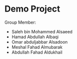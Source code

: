 # Demo Project
 
Group Member:

- Saleh bin Mohammed Alsaeed
- Hamad Abdullah Albaqi
- Omar abduljabbar Alsadoon
- Meshal Fahad Almubarak
- Abdullah Fahad Aldukhail
